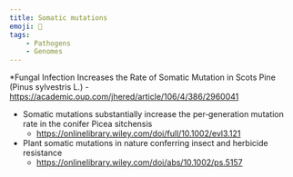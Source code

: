 ```yaml
---
title: Somatic mutations
emoji: 🌳
tags:
    - Pathogens
    - Genomes
---
```


*Fungal Infection Increases the Rate of Somatic Mutation in Scots Pine (Pinus sylvestris L.)
    - https://academic.oup.com/jhered/article/106/4/386/2960041
* Somatic mutations substantially increase the per‐generation mutation rate in the conifer Picea sitchensis
    - https://onlinelibrary.wiley.com/doi/full/10.1002/evl3.121
* Plant somatic mutations in nature conferring insect and herbicide resistance
    - https://onlinelibrary.wiley.com/doi/abs/10.1002/ps.5157